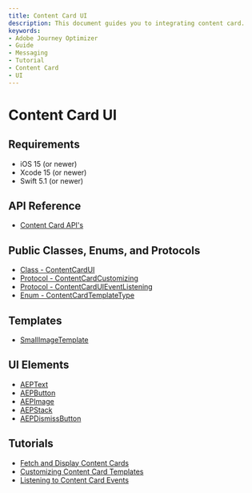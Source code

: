 ```yaml
---
title: Content Card UI 
description: This document guides you to integrating content card.
keywords:
- Adobe Journey Optimizer
- Guide
- Messaging
- Tutorial
- Content Card
- UI
---
```


# Content Card UI

## Requirements

- iOS 15 (or newer)
- Xcode 15 (or newer)
- Swift 5.1 (or newer)

## API Reference

- [Content Card API's](./api-usage.md)

## Public Classes, Enums, and Protocols

- [Class - ContentCardUI](./public-classes/contentcardui.md)
- [Protocol - ContentCardCustomizing](./public-classes/contentcardcustomizing.md)
- [Protocol - ContentCardUIEventListening](./public-classes/contentcarduieventlistening.md)
- [Enum - ContentCardTemplateType](./public-classes/contentcardtemplatetype.md)

## Templates

- [SmallImageTemplate](./templates/smallimage-template.md)

## UI Elements

- [AEPText](./ui-elements/aeptext.md)
- [AEPButton](./ui-elements/aepbutton.md)
- [AEPImage](./ui-elements/aepimage.md)
- [AEPStack](./ui-elements/aepstack.md)
- [AEPDismissButton](./ui-elements/aepdismissbutton.md)
 
## Tutorials

- [Fetch and Display Content Cards](./tutorial/displaying-content-cards.md) 
- [Customizing Content Card Templates](./tutorial/customizing-content-card-templates.md)
- [Listening to Content Card Events](./tutorial/listening-content-card-events.md)